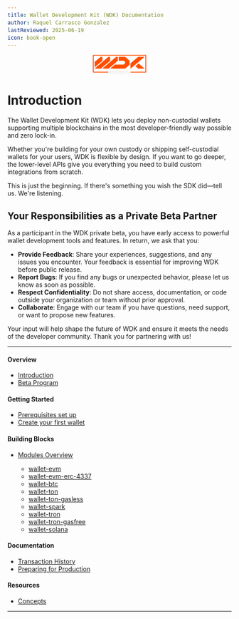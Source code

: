 ```yaml
---
title: Wallet Development Kit (WDK) Documentation
author: Raquel Carrasco Gonzalez
lastReviewed: 2025-06-19
icon: book-open
---
```

<p align="center">
  <img src="./assets/logo.png" width="120" />
</p>

# Introduction

The Wallet Development Kit (WDK) lets you deploy non-custodial wallets supporting multiple blockchains in the most developer-friendly way possible and zero lock-in.

Whether you're building for your own custody or shipping self-custodial wallets for your users, WDK is flexible by design. If you want to go deeper, the lower-level APIs give you everything you need to build custom integrations from scratch.

This is just the beginning. If there's something you wish the SDK did—tell us. We're listening.

## Your Responsibilities as a Private Beta Partner

As a participant in the WDK private beta, you have early access to powerful wallet development tools and features. In return, we ask that you:

- **Provide Feedback**: Share your experiences, suggestions, and any issues you encounter. Your feedback is essential for improving WDK before public release.
- **Report Bugs**: If you find any bugs or unexpected behavior, please let us know as soon as possible.
- **Respect Confidentiality**: Do not share access, documentation, or code outside your organization or team without prior approval.
- **Collaborate**: Engage with our team if you have questions, need support, or want to propose new features.

Your input will help shape the future of WDK and ensure it meets the needs of the developer community. Thank you for partnering with us!

---

#### Overview

- [Introduction](overview/introduction.md)
- [Beta Program](overview/beta-program.md)

#### Getting Started

- [Prerequisites set up](getting-started/prerequisites.md)
- [Create your first wallet](getting-started/quick-start.md)

#### Building Blocks
- [Modules Overview](wdk-modules/overview.md)

  - [wallet-evm](wdk-modules/wallet-evm/overview.md)
  - [wallet-evm-erc-4337](wdk-modules/wallet-evm-erc-4337/overview.md)
  - [wallet-btc](wdk-modules/wallet-btc/overview.md)
  - [wallet-ton](wdk-modules/wallet-ton/overview.md)
  - [wallet-ton-gasless](wdk-modules/wallet-ton/overview.md)
  - [wallet-spark](wdk-modules/wallet-spark/overview.md)
  - [wallet-tron](wdk-modules/wallet-tron/overview.md)
  - [wallet-tron-gasfree](wdk-modules/wallet-tron-gasfree/overview.md)
  - [wallet-solana](wdk-modules/wallet-solana/overview.md)

#### Documentation

- [Transaction History](documentation/transaction-history.md)
- [Preparing for Production](documentation/preparing-for-production.md)

#### Resources
- [Concepts](resources/concepts.md)

---

